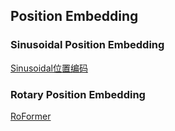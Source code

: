 ## Position Embedding
### Sinusoidal Position Embedding
[Sinusoidal位置编码](https://kexue.fm/archives/8265)

### Rotary Position Embedding
[RoFormer](https://zhuanlan.zhihu.com/p/359502624)
